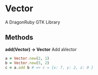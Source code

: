 # Vector

A DragonRuby GTK Library

## Methods

**add(Vector) -> Vector**
Add aVector
```ruby
a = Vector.new(2, 1)
b = Vector.new(5, 2)
c = a.add b # => c = {x: 7, y: 2, z: 0 }
```